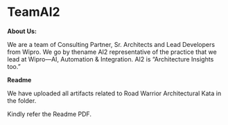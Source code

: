 # TeamAI2

**About Us:**

We are a team of Consulting Partner, Sr. Architects and Lead Developers from Wipro. We go by thename AI2 representative of the practice that we lead at Wipro—AI, Automation & Integration. AI2 is “Architecture Insights too.”

**Readme**

We have uploaded all artifacts related to Road Warrior Architectural Kata in the folder.

Kindly refer the Readme PDF. 

